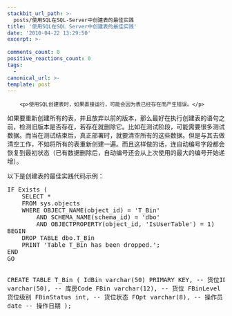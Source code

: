 ```yaml
---
stackbit_url_path: >-
  posts/使用SQL在SQL-Server中创建表的最佳实践
title: '使用SQL在SQL Server中创建表的最佳实践'
date: '2010-04-22 13:29:50'
excerpt: >-
  
comments_count: 0
positive_reactions_count: 0
tags: 
  - 
canonical_url: >-
template: post
---
```


        <p>使用SQL创建表时，如果直接运行，可能会因为表已经存在而产生错误。</p>
<p>如果要重新创建所有的表，并且放弃以前的版本，那么最好在执行创建表的语句之前，检测旧版本是否存在，若存在就删除它。比如在测试阶段，可能需要很多测试数据。而当在测试结束后，真正部署时，就要清空所有的这些数据。但是与其去做清空工作，不如将所有的表重新创建一遍。而且这样做的话，连自动编号字段都会恢复到最初状态（已有数据删除后，自动编号还会从上次使用的最大的编号开始递增）。</p>
<p>以下是创建表的最佳实践代码示例：</p>
<pre class="brush: sql">IF Exists (
	SELECT * 
	FROM sys.objects 
	WHERE OBJECT_NAME(object_id) = 'T_Bin'
		AND SCHEMA_NAME(schema_id) = 'dbo'
		AND OBJECTPROPERTY(object_id, 'IsUserTable') = 1)
BEGIN
	DROP TABLE dbo.T_Bin
	PRINT 'Table T_Bin has been dropped.';
END
GO

CREATE TABLE T_Bin (
	IdBin	varchar(50) PRIMARY KEY,	-- 货位ID
	FWhCode	varchar(50),				-- 库房Code
	FBin	varchar(12),				-- 货位
	FBinLevel	int,					-- 货位级别
	FBinStatus	int,					-- 货位状态
	FOpt		varchar(8),				-- 操作员
	FOptDate	date					-- 操作日期
);
</pre>
      